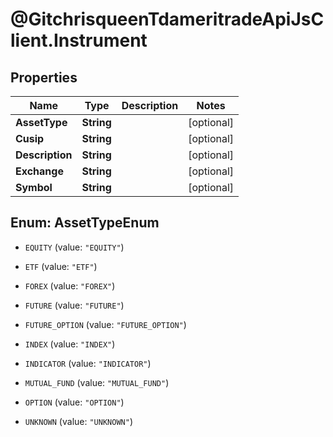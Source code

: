 # @GitchrisqueenTdameritradeApiJsClient.Instrument

## Properties
Name | Type | Description | Notes
------------ | ------------- | ------------- | -------------
**AssetType** | **String** |  | [optional] 
**Cusip** | **String** |  | [optional] 
**Description** | **String** |  | [optional] 
**Exchange** | **String** |  | [optional] 
**Symbol** | **String** |  | [optional] 


<a name="AssetTypeEnum"></a>
## Enum: AssetTypeEnum


* `EQUITY` (value: `"EQUITY"`)

* `ETF` (value: `"ETF"`)

* `FOREX` (value: `"FOREX"`)

* `FUTURE` (value: `"FUTURE"`)

* `FUTURE_OPTION` (value: `"FUTURE_OPTION"`)

* `INDEX` (value: `"INDEX"`)

* `INDICATOR` (value: `"INDICATOR"`)

* `MUTUAL_FUND` (value: `"MUTUAL_FUND"`)

* `OPTION` (value: `"OPTION"`)

* `UNKNOWN` (value: `"UNKNOWN"`)




